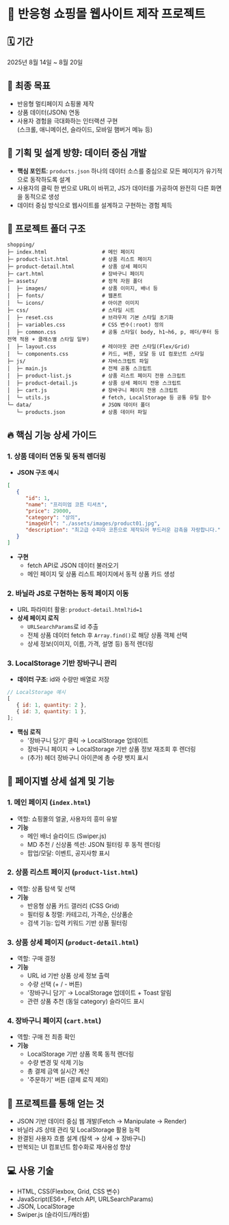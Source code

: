 # 🛒 반응형 쇼핑몰 웹사이트 제작 프로젝트

## 🗓 기간

2025년 8월 14일 ~ 8월 20일

## 📝 최종 목표

- 반응형 멀티페이지 쇼핑몰 제작
- 상품 데이터(JSON) 연동
- 사용자 경험을 극대화하는 인터랙션 구현  
  (스크롤, 애니메이션, 슬라이드, 모바일 햄버거 메뉴 등)

## 🧠 기획 및 설계 방향: 데이터 중심 개발

- **핵심 포인트**: `products.json` 하나의 데이터 소스를 중심으로 모든 페이지가 유기적으로 동작하도록 설계
- 사용자의 클릭 한 번으로 URL이 바뀌고, JS가 데이터를 가공하여 완전히 다른 화면을 동적으로 생성
- 데이터 중심 방식으로 웹사이트를 설계하고 구현하는 경험 체득

## 📂 프로젝트 폴더 구조

```
shopping/
├─ index.html                  # 메인 페이지
├─ product-list.html           # 상품 리스트 페이지
├─ product-detail.html         # 상품 상세 페이지
├─ cart.html                   # 장바구니 페이지
├─ assets/                     # 정적 자원 폴더
│  ├─ images/                  # 상품 이미지, 배너 등
│  ├─ fonts/                   # 웹폰트
│  └─ icons/                   # 아이콘 이미지
├─ css/                        # 스타일 시트
│  ├─ reset.css                # 브라우저 기본 스타일 초기화
│  ├─ variables.css            # CSS 변수(:root) 정의
│  ├─ common.css               # 공통 스타일( body, h1~h6, p, 헤더/푸터 등 전역 적용 + 클래스별 스타일 일부)
│  ├─ layout.css               # 레이아웃 관련 스타일(Flex/Grid)
│  └─ components.css           # 카드, 버튼, 모달 등 UI 컴포넌트 스타일
├─ js/                         # 자바스크립트 파일
│  ├─ main.js                  # 전체 공통 스크립트
│  ├─ product-list.js          # 상품 리스트 페이지 전용 스크립트
│  ├─ product-detail.js        # 상품 상세 페이지 전용 스크립트
│  ├─ cart.js                  # 장바구니 페이지 전용 스크립트
│  └─ utils.js                 # fetch, LocalStorage 등 공통 유틸 함수
└─ data/                       # JSON 데이터 폴더
   └─ products.json            # 상품 데이터 파일
```

## 🔥 핵심 기능 상세 가이드

### 1. 상품 데이터 연동 및 동적 렌더링

- **JSON 구조 예시**

```json
[
   {
      "id": 1,
      "name": "프리미엄 코튼 티셔츠",
      "price": 29000,
      "category": "상의",
      "imageUrl": "./assets/images/product01.jpg",
      "description": "최고급 수피마 코튼으로 제작되어 부드러운 감촉을 자랑합니다."
   }
]
```

- **구현**
   - fetch API로 JSON 데이터 불러오기
   - 메인 페이지 및 상품 리스트 페이지에서 동적 상품 카드 생성

### 2. 바닐라 JS로 구현하는 동적 페이지 이동

- URL 파라미터 활용: `product-detail.html?id=1`
- **상세 페이지 로직**
   - `URLSearchParams`로 id 추출
   - 전체 상품 데이터 fetch 후 `Array.find()`로 해당 상품 객체 선택
   - 상세 정보(이미지, 이름, 가격, 설명 등) 동적 렌더링

### 3. LocalStorage 기반 장바구니 관리

- **데이터 구조**: id와 수량만 배열로 저장

```javascript
// LocalStorage 예시
[
   { id: 1, quantity: 2 },
   { id: 3, quantity: 1 },
];
```

- **핵심 로직**
   - '장바구니 담기' 클릭 → LocalStorage 업데이트
   - 장바구니 페이지 → LocalStorage 기반 상품 정보 재조회 후 렌더링
   - (추가) 헤더 장바구니 아이콘에 총 수량 뱃지 표시

## 📄 페이지별 상세 설계 및 기능

### 1. 메인 페이지 (`index.html`)

- 역할: 쇼핑몰의 얼굴, 사용자의 흥미 유발
- **기능**
   - 메인 배너 슬라이드 (Swiper.js)
   - MD 추천 / 신상품 섹션: JSON 필터링 후 동적 렌더링
   - 팝업/모달: 이벤트, 공지사항 표시

### 2. 상품 리스트 페이지 (`product-list.html`)

- 역할: 상품 탐색 및 선택
- **기능**
   - 반응형 상품 카드 갤러리 (CSS Grid)
   - 필터링 & 정렬: 카테고리, 가격순, 신상품순
   - 검색 기능: 입력 키워드 기반 상품 필터링

### 3. 상품 상세 페이지 (`product-detail.html`)

- 역할: 구매 결정
- **기능**
   - URL id 기반 상품 상세 정보 출력
   - 수량 선택 (+ / - 버튼)
   - '장바구니 담기' → LocalStorage 업데이트 + Toast 알림
   - 관련 상품 추천 (동일 category) 슬라이드 표시

### 4. 장바구니 페이지 (`cart.html`)

- 역할: 구매 전 최종 확인
- **기능**
   - LocalStorage 기반 상품 목록 동적 렌더링
   - 수량 변경 및 삭제 기능
   - 총 결제 금액 실시간 계산
   - '주문하기' 버튼 (결제 로직 제외)

## 🎯 프로젝트를 통해 얻는 것

- JSON 기반 데이터 중심 웹 개발(Fetch → Manipulate → Render)
- 바닐라 JS 상태 관리 및 LocalStorage 활용 능력
- 완결된 사용자 흐름 설계 (탐색 → 상세 → 장바구니)
- 반복되는 UI 컴포넌트 함수화로 재사용성 향상

## 💻 사용 기술

- HTML, CSS(Flexbox, Grid, CSS 변수)
- JavaScript(ES6+, Fetch API, URLSearchParams)
- JSON, LocalStorage
- Swiper.js (슬라이드/캐러셀)
